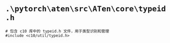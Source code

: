 # `.\pytorch\aten\src\ATen\core\typeid.h`

```
# 包含 c10 库中的 typeid.h 文件，用于类型识别和管理
#include <c10/util/typeid.h>
```